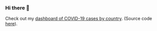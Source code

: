 ### Hi there 👋

Check out my [dashboard of COVID-19 cases by country](https://foreignvir.us/). (Source code [here](https://github.com/rmlowe/covid-19-geo-dist)).

<!--
**rmlowe/rmlowe** is a ✨ _special_ ✨ repository because its `README.md` (this file) appears on your GitHub profile.

Here are some ideas to get you started:

- 🔭 I’m currently working on ...
- 🌱 I’m currently learning ...
- 👯 I’m looking to collaborate on ...
- 🤔 I’m looking for help with ...
- 💬 Ask me about ...
- 📫 How to reach me: ...
- 😄 Pronouns: ...
- ⚡ Fun fact: ...
-->
